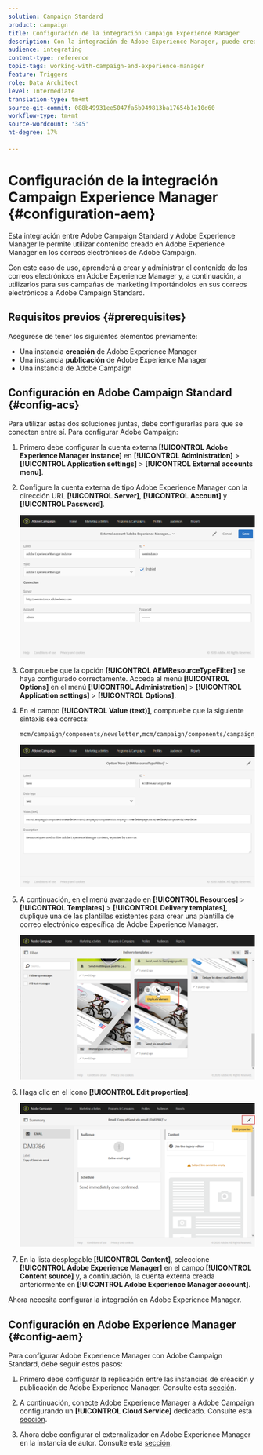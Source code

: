 ```yaml
---
solution: Campaign Standard
product: campaign
title: Configuración de la integración Campaign Experience Manager
description: Con la integración de Adobe Experience Manager, puede crear contenido directamente en AEM y utilizarlo posteriormente en Adobe Campaign.
audience: integrating
content-type: reference
topic-tags: working-with-campaign-and-experience-manager
feature: Triggers
role: Data Architect
level: Intermediate
translation-type: tm+mt
source-git-commit: 088b49931ee5047fa6b949813ba17654b1e10d60
workflow-type: tm+mt
source-wordcount: '345'
ht-degree: 17%

---
```



# Configuración de la integración Campaign Experience Manager {#configuration-aem}

Esta integración entre Adobe Campaign Standard y Adobe Experience Manager le permite utilizar contenido creado en Adobe Experience Manager en los correos electrónicos de Adobe Campaign.

Con este caso de uso, aprenderá a crear y administrar el contenido de los correos electrónicos en Adobe Experience Manager y, a continuación, a utilizarlos para sus campañas de marketing importándolos en sus correos electrónicos a Adobe Campaign Standard.

## Requisitos previos {#prerequisites}

Asegúrese de tener los siguientes elementos previamente:

* Una instancia **creación** de Adobe Experience Manager
* Una instancia **publicación** de Adobe Experience Manager
* Una instancia de Adobe Campaign

## Configuración en Adobe Campaign Standard {#config-acs}

Para utilizar estas dos soluciones juntas, debe configurarlas para que se conecten entre sí.
Para configurar Adobe Campaign:

1. Primero debe configurar la cuenta externa **[!UICONTROL Adobe Experience Manager instance]** en **[!UICONTROL Administration]** > **[!UICONTROL Application settings]** > **[!UICONTROL External accounts menu]**.

1. Configure la cuenta externa de tipo Adobe Experience Manager con la dirección URL **[!UICONTROL Server]**, **[!UICONTROL Account]** y **[!UICONTROL Password]**.

   ![](assets/aem_1.png)

1. Compruebe que la opción **[!UICONTROL AEMResourceTypeFilter]** se haya configurado correctamente. Acceda al menú **[!UICONTROL Options]** en el menú **[!UICONTROL Administration]** > **[!UICONTROL Application settings]** > **[!UICONTROL Options]**.

1. En el campo **[!UICONTROL Value (text)]**, compruebe que la siguiente sintaxis sea correcta:

   ```
   mcm/campaign/components/newsletter,mcm/campaign/components/campaign_newsletterpage,mcm/neolane/components/newsletter
   ```

   ![](assets/aem_2.png)

1. A continuación, en el menú avanzado en **[!UICONTROL Resources]** > **[!UICONTROL Templates]** > **[!UICONTROL Delivery templates]**, duplique una de las plantillas existentes para crear una plantilla de correo electrónico específica de Adobe Experience Manager.

   ![](assets/aem_3.png)

1. Haga clic en el icono **[!UICONTROL Edit properties]**.

   ![](assets/aem_4.png)

1. En la lista desplegable **[!UICONTROL Content]**, seleccione **[!UICONTROL Adobe Experience Manager]** en el campo **[!UICONTROL Content source]** y, a continuación, la cuenta externa creada anteriormente en **[!UICONTROL Adobe Experience Manager account]**.

Ahora necesita configurar la integración en Adobe Experience Manager.

## Configuración en Adobe Experience Manager {#config-aem}

Para configurar Adobe Experience Manager con Adobe Campaign Standard, debe seguir estos pasos:

1. Primero debe configurar la replicación entre las instancias de creación y publicación de Adobe Experience Manager. Consulte esta [sección](https://docs.adobe.com/content/help/en/experience-manager-65/administering/integration/campaignstandard.html#configuring-adobe-experience-manager).

1. A continuación, conecte Adobe Experience Manager a Adobe Campaign configurando un **[!UICONTROL Cloud Service]** dedicado. Consulte esta [sección](https://docs.adobe.com/content/help/en/experience-manager-65/administering/integration/campaignstandard.html#connecting-aem-to-adobe-campaign).

1. Ahora debe configurar el externalizador en Adobe Experience Manager en la instancia de autor. Consulte esta [sección](https://docs.adobe.com/content/help/en/experience-manager-65/administering/integration/campaignstandard.html#configuring-the-externalizer).

